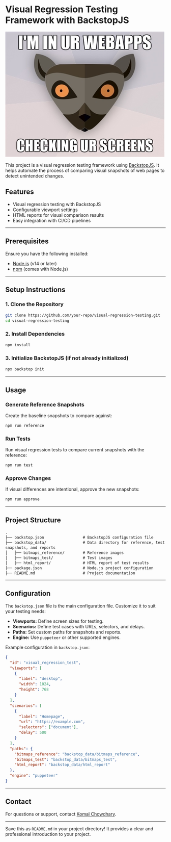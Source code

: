 # Visual Regression Testing Framework with BackstopJS


![BackstopJs](./images/Backstopjs.jpeg)


This project is a visual regression testing framework using [BackstopJS](https://github.com/garris/BackstopJS). It helps automate the process of comparing visual snapshots of web pages to detect unintended changes.

## Features

- Visual regression testing with BackstopJS
- Configurable viewport settings
- HTML reports for visual comparison results
- Easy integration with CI/CD pipelines

---

## Prerequisites

Ensure you have the following installed:

- [Node.js](https://nodejs.org/) (v14 or later)
- [npm](https://www.npmjs.com/) (comes with Node.js)

---

## Setup Instructions

### 1. Clone the Repository

```bash
git clone https://github.com/your-repo/visual-regression-testing.git
cd visual-regression-testing
```

### 2. Install Dependencies

```bash
npm install
```

### 3. Initialize BackstopJS (if not already initialized)

```bash
npx backstop init
```

---

## Usage

### Generate Reference Snapshots

Create the baseline snapshots to compare against:

```bash
npm run reference
```

### Run Tests

Run visual regression tests to compare current snapshots with the reference:

```bash
npm run test
```

### Approve Changes

If visual differences are intentional, approve the new snapshots:

```bash
npm run approve
```

---

## Project Structure

```plaintext
.
├── backstop.json                 # BackstopJS configuration file
├── backstop_data/                # Data directory for reference, test snapshots, and reports
│   ├── bitmaps_reference/        # Reference images
│   ├── bitmaps_test/             # Test images
│   ├── html_report/              # HTML report of test results
├── package.json                  # Node.js project configuration
├── README.md                     # Project documentation
```

---

## Configuration

The `backstop.json` file is the main configuration file. Customize it to suit your testing needs:

- **Viewports:** Define screen sizes for testing.
- **Scenarios:** Define test cases with URLs, selectors, and delays.
- **Paths:** Set custom paths for snapshots and reports.
- **Engine:** Use `puppeteer` or other supported engines.

Example configuration in `backstop.json`:

```json
{
  "id": "visual_regression_test",
  "viewports": [
    {
      "label": "desktop",
      "width": 1024,
      "height": 768
    }
  ],
  "scenarios": [
    {
      "label": "Homepage",
      "url": "https://example.com",
      "selectors": ["document"],
      "delay": 500
    }
  ],
  "paths": {
    "bitmaps_reference": "backstop_data/bitmaps_reference",
    "bitmaps_test": "backstop_data/bitmaps_test",
    "html_report": "backstop_data/html_report"
  },
  "engine": "puppeteer"
}
```

---



## Contact

For questions or support, contact [Komal Chowdhary](mailto:your-email@example.com).

---

Save this as `README.md` in your project directory! It provides a clear and professional introduction to your project.
